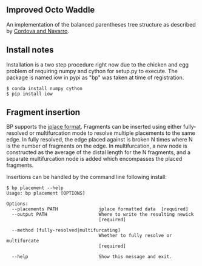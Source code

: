 Improved Octo Waddle
--------------------

An implementation of the balanced parentheses tree structure as described by
[Cordova and Navarro](http://www.dcc.uchile.cl/~gnavarro/ps/tcs16.2.pdf).

Install notes
-------------

Installation is a two step procedure right now due to the chicken and egg
problem of requiring numpy and cython for setup.py to execute. The package is
named iow in pypi as "bp" was taken at time of registration.

```
$ conda install numpy cython
$ pip install iow
```

Fragment insertion
------------------

BP supports the [jplace format](https://journals.plos.org/plosone/article?id=10.1371/journal.pone.0031009). Fragments can be inserted using either fully-resolved or multifurcation mode to resolve multiple placements to the same edge. In fully resolved, the edge placed against is broken N times where N is the number of fragments on the edge. In multifurcation, a new node is constructed as the average of the distal length for the N fragments, and a separate multifurcation node is added which encompasses the placed fragments.

Insertions can be handled by the command line following install:

```
$ bp placement --help
Usage: bp placement [OPTIONS]

Options:
  --placements PATH               jplace formatted data  [required]
  --output PATH                   Where to write the resulting newick
                                  [required]

  --method [fully-resolved|multifurcating]
                                  Whether to fully resolve or multifurcate
                                  [required]

  --help                          Show this message and exit.
```
